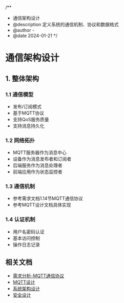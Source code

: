 /**
 * 通信架构设计
 * @description 定义系统的通信机制、协议和数据格式
 * @author -
 * @date 2024-01-21
 */
# 通信架构设计

## 1. 整体架构
### 1.1 通信模型
- 发布/订阅模式
- 基于MQTT协议
- 支持QoS服务质量
- 支持消息持久化

### 1.2 网络拓扑
- MQTT服务器作为消息中心
- 设备作为消息发布者和订阅者
- 后端服务作为消息处理者
- 前端应用作为状态监控者

### 1.3 通信机制
- 参考需求文档1.14节MQTT通信协议
- 参考MQTT设计文档具体实现

### 1.4 认证机制
- 用户名密码认证
- 基本访问控制
- 操作日志记录

## 相关文档
- [需求分析-MQTT通信协议](../01-requirements/requirement-analysis.md#114-mqtt通信协议)
- [MQTT设计](../03-detailed-design/backend/mqtt-design.md)
- [系统架构设计](./system-architecture.md)
- [安全设计](../03-detailed-design/security/security-design.md)



